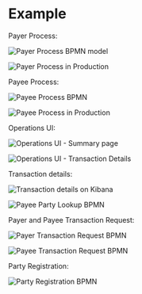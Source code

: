 # Example

Payer Process:



![Payer Process BPMN model](https://lh6.googleusercontent.com/sev-9FQkXg0cILYGphQ-VBr7\_hENrAJiIxe9hBHEwdLwBrm8VxGTSrAXwIzMehbq8aBOD7x\_PtsPXBdHmosRJXJ6\_55Aq3wROprMtKhRM9VOucGCMUVZDMtSQXUZ6uusfWv\_yy1fcQ4)



![Payer Process in Production](https://lh3.googleusercontent.com/Y\_xsK\_dkw4czwUCMn9kjaAraHS7\_fVdsqEEg1xa2gVMPhwzzkD-U32b9LPiYRS0JkkB5WTCQsn\_HAAqxhn98o513Z1hdBv-7\_VGwPXde43Z4RdomXBGy5bMW65sG28KSy1tPPqbUulg)

Payee Process:

![Payee Process BPMN](https://lh4.googleusercontent.com/NHseMrqkb7YThmLJj\_SqkJSzVL0lYLD3Q8QkPHUcDs4-aZsYmw6ScK0aQJvljsJz\_Ucu2WLCYHKG7G1jQmZ6v9Y0w3KKgHXTTbpsqqKM1nbhXKG7oD6lAQ6uPzFcJyFen9131AZNAmI)



![Payee Process in Production](https://lh5.googleusercontent.com/OKdt8QryE\_eL3DSALEdFBV6WLI9E4fVrYvrSzeOC9lTRFpvSXaY9rKgZEaucTcJsRmOqREQigjOTdNbEMnWH\_J9D\_EC8oEbOlPA8ASR1sJFHmuKea4LAGlvLZ6sby6YmvnpBWXguXUY)

Operations UI:

![Operations UI - Summary page](https://lh5.googleusercontent.com/Af92k2hpcEgwLP1f\_cSEdXaodDHMO0BdlQS8IZecWpAyUbXhHYGDqfTGHkNooQX6MJfYw3CqRzPL0dMCdckF2PqNzjDjFV5ICS1GXGySOLzMdcx1ztFRPBW9LOdNKWqWP7rbrIhV5wY)



![Operations UI - Transaction Details](https://lh4.googleusercontent.com/eSCLwMnEXMoAjetRFwDWER4f5LdXb-hei2TZwVcQqMncm8HHSZq1Wpb20WineK33jxjNA8FreXHEysbTyPd-ZYHDQHJAd1FI6zxMVCdr3J0rQFGlqY\_VGzGg3B-ETvm1Y1nWT\_kkLcc)

Transaction details:

![Transaction details on Kibana](https://lh3.googleusercontent.com/HcxyB5\_cWitQqookCV4HySNNJ0LZc-rtbuvngXSzt2wdbWJRPLa7Y1GzXShYFL8Dzw0RL0bfuvOI9TTu\_5XS2XzVsh3FfBEL-tgWphgezJvLfvXYM4w6dkBaL7zqUeFgN96P6Ux7LR8)

![Payee Party Lookup BPMN](<../../.gitbook/assets/image (3).png>)

Payer and Payee Transaction Request:

![Payer Transaction Request BPMN](../../.gitbook/assets/image.png)



![Payee Transaction Request BPMN](<../../.gitbook/assets/image (2).png>)

Party Registration:

![Party Registration BPMN](<../../.gitbook/assets/image (1).png>)
